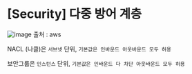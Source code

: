 # [Security] 다중 방어 계층

![image](https://user-images.githubusercontent.com/40623433/219717936-778166ed-8b00-4434-b14a-5a47f87f8a89.png)
출처 : aws

NACL (나클)은 `서브넷` 단위, `기본값은 인바운드 아웃바운드 모두 허용`

보안그룹은 `인스턴스` 단위, `기본값은 인바운드 다 차단 아웃바운드 모두 허용`
